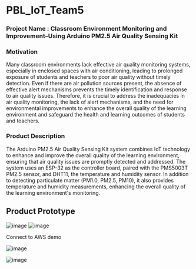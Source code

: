 # PBL_IoT_Team5

### Project Name : Classroom Environment Monitoring and Improvement–Using Arduino PM2.5 Air Quality Sensing Kit

### Motivation 
Many classroom environments lack effective air quality monitoring systems, especially in enclosed spaces with air conditioning, leading to prolonged exposure of students and teachers to poor air quality without timely detection. 
Even if there are air pollution sources present, the absence of effective alert mechanisms prevents the timely identification and response to air quality issues.
Therefore, it is crucial to address the inadequacies in air quality monitoring, the lack of alert mechanisms, and the need for environmental improvements to enhance the overall quality of the learning environment and safeguard the health and learning outcomes of students and teachers.

### Product Description 
The Arduino PM2.5 Air Quality Sensing Kit system combines IoT technology to enhance and improve the overall quality of the learning environment, ensuring that air quality issues are promptly detected and addressed.
The system uses an ESP-32 as the controller board, paired with the PMS5003T PM2.5 sensor, and DHT11, the temperature and humidity sensor. 
In addition to detecting particulate matter (PM1.0, PM2.5, PM10), it also provides temperature and humidity measurements, enhancing the overall quality of the learning environment's monitoring.
## Product Prototype
![image](https://github.com/10410Dodo/PBL_IoT_Team5/assets/101381549/8a9884fe-dcbd-4ee0-a9aa-bb753efc2547)
![image](https://github.com/10410Dodo/PBL_IoT_Team5/assets/101381549/c4f4965b-0831-4441-b705-ae1b21ebf447)

Connect to AWS demo

![image](https://github.com/10410Dodo/PBL_IoT_Team5/assets/101381549/bc2a2a75-5064-4d3e-b92d-317aee594f66)

![image](https://github.com/10410Dodo/PBL_IoT_Team5/assets/101381549/0ec5c6e0-b6a0-4abf-8726-7dd3203232c8)
